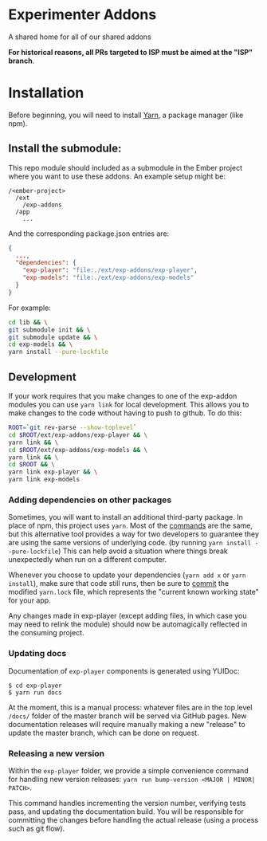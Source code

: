 # Experimenter Addons

A shared home for all of our shared addons

**For historical reasons, all PRs targeted to ISP must be aimed at the "ISP" branch**.


# Installation

Before beginning, you will need to install [Yarn](https://yarnpkg.com/en/docs/install), a package manager (like npm). 


## Install the submodule:

This repo module should included as a submodule in the Ember project where you want to use these addons.
An example setup might be:
```
/<ember-project>
  /ext
    /exp-addons
  /app
    ...    
```

And the corresponding package.json entries are:

```json
{
  ...,
  "dependencies": {
    "exp-player": "file:./ext/exp-addons/exp-player",
    "exp-models": "file:./ext/exp-addons/exp-models"
  }
}

```

For example:

```bash
cd lib && \
git submodule init && \
git submodule update && \
cd exp-models && \
yarn install --pure-lockfile
```

## Development

If your work requires that you make changes to one of the exp-addon modules you can use `yarn link` for
local development. This allows you to make changes to the code without having to push to github. To do
this:

```bash
ROOT=`git rev-parse --show-toplevel`
cd $ROOT/ext/exp-addons/exp-player && \
yarn link && \
cd $ROOT/ext/exp-addons/exp-models && \
yarn link && \
cd $ROOT && \
yarn link exp-player && \
yarn link exp-models
```

### Adding dependencies on other packages
Sometimes, you will want to install an additional third-party package. In place of npm, this project uses `yarn`. 
Most of the [commands](https://yarnpkg.com/en/docs/managing-dependencies) are the same, but this alternative tool 
provides a way for two developers to guarantee they are using the same versions of underlying code. (by running 
`yarn install --pure-lockfile`) This can help avoid a situation where things break unexpectedly when run on a different 
computer.

Whenever you choose to update your dependencies (`yarn add x` or `yarn install`), make sure that code still runs, then
be sure to [commit](https://yarnpkg.com/en/docs/yarn-lock) the modified `yarn.lock` file, which represents the "current 
known working state" for your app. 


Any changes made in exp-player (except adding files, in which case you may need to relink the module) should
now be automagically reflected in the consuming project.

### Updating docs
Documentation of `exp-player` components is generated using YUIDoc:
 ```
 $ cd exp-player
 $ yarn run docs
 ```
 
At the moment, this is a manual process: whatever 
 files are in the top level `/docs/` folder of the master branch will be served via GitHub pages. New documentation 
 releases will require manually making a new "release" to update the master branch, which can be done on request. 


### Releasing a new version
Within the `exp-player` folder, we provide a simple convenience command for handling new version releases: 
`yarn run bump-version <MAJOR | MINOR| PATCH>`.

This command handles incrementing the version number, verifying tests pass, and updating the documentation build. You 
  will be responsible for committing the changes before handling the actual release (using a process such as git flow).
